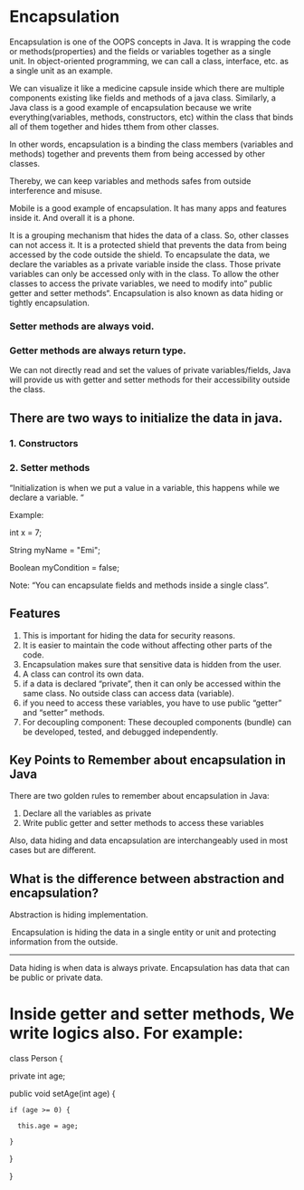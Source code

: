 # Encapsulation



Encapsulation is one of the OOPS concepts in Java. It is wrapping the code or methods(properties) and the fields or variables together as a single unit. In object-oriented programming, we can call a class, interface, etc. as a single unit as an example. 

We can visualize it like a medicine capsule inside which there are multiple components existing like fields and methods of a java class.
Similarly, a Java class is a good  example of encapsulation because we write everything(variables, methods, constructors, etc) within the class that binds all of them together and hides tthem from other classes.

In other words, encapsulation is a binding the class members (variables and methods) together and prevents them from being accessed by other classes.

Thereby, we can keep variables and methods safes from outside interference and misuse.

Mobile is a good example of encapsulation. It has many apps and features inside it. And overall it is a phone.

It is a grouping mechanism that hides the data of a class. So, other classes can not access it. It is a protected shield that prevents the data from being accessed by the code outside the shield.  To encapsulate the data, we declare the variables as a private variable inside the class. Those private variables can only be accessed only with in the class. To allow the other classes to access the private variables, we need to modify into” public getter and setter methods“. Encapsulation is also known as data hiding or tightly encapsulation.


 
### Setter methods are always void.
### Getter methods are always return type.

 We can not directly read and set the values of private variables/fields, Java will provide us with getter and setter methods for their accessibility outside the class.

## There are two ways to initialize the data in java.
### 1. Constructors
### 2. Setter methods 

“Initialization is when we put a value in a variable, this happens while we declare a variable. “

Example:

int x = 7;

String myName = "Emi"; 

Boolean myCondition = false;


Note: “You can encapsulate fields and methods inside a single class”.

## Features

1. This is important for hiding the data for security reasons.
2. It is easier to maintain the code without affecting other parts of the code.
3. Encapsulation makes sure that sensitive data is hidden from the user.
4. A class can control its own data.
5. if a data is declared “private”, then it can only be accessed within the same class. No outside class can access data (variable).
6. if you need to access these variables, you have to use public “getter” and “setter” methods.
7. For decoupling component: These decoupled components (bundle) can be developed, tested, and debugged independently.


## Key Points to Remember about encapsulation in Java

There are two golden rules to remember about encapsulation in Java:

1. Declare all the variables as private
2. Write public getter and setter methods to access these variables

Also, data hiding and data encapsulation are interchangeably used in most cases but are different.


## What is the difference between abstraction and encapsulation?

Abstraction is hiding implementation.

 Encapsulation is hiding the data in a single entity or unit and protecting information from the outside.


______________________

Data hiding is when data is always private. Encapsulation has data that can be public or private data.







# Inside getter and setter methods,  We write logics also.  For example:

class Person {

  private int age;


  public void setAge(int age) {

    if (age >= 0) {

      this.age = age;

    }

  }

}




